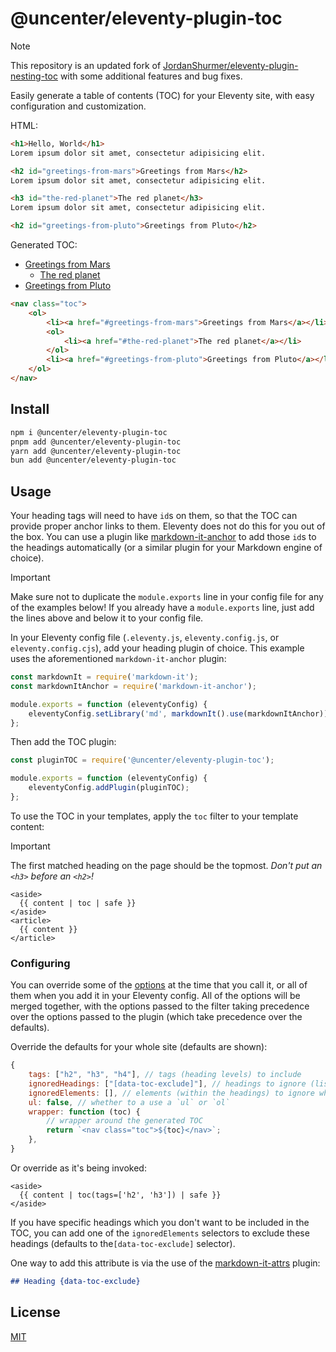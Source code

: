 # @uncenter/eleventy-plugin-toc

> [!NOTE]
> This repository is an updated fork of [JordanShurmer/eleventy-plugin-nesting-toc](https://github.com/JordanShurmer/eleventy-plugin-nesting-toc) with some additional features and bug fixes.

Easily generate a table of contents (TOC) for your Eleventy site, with easy configuration and customization.

HTML:

```html
<h1>Hello, World</h1>
Lorem ipsum dolor sit amet, consectetur adipisicing elit.

<h2 id="greetings-from-mars">Greetings from Mars</h2>
Lorem ipsum dolor sit amet, consectetur adipisicing elit.

<h3 id="the-red-planet">The red planet</h3>
Lorem ipsum dolor sit amet, consectetur adipisicing elit.

<h2 id="greetings-from-pluto">Greetings from Pluto</h2>
```

Generated TOC:

-   [Greetings from Mars](#greetings-from-mars)
    -   [The red planet](#the-red-planet)
-   [Greetings from Pluto](#greetings-from-pluto)

```html
<nav class="toc">
	<ol>
		<li><a href="#greetings-from-mars">Greetings from Mars</a></li>
		<ol>
			<li><a href="#the-red-planet">The red planet</a></li>
		</ol>
		<li><a href="#greetings-from-pluto">Greetings from Pluto</a></li>
	</ol>
</nav>
```

## Install

```sh
npm i @uncenter/eleventy-plugin-toc
pnpm add @uncenter/eleventy-plugin-toc
yarn add @uncenter/eleventy-plugin-toc
bun add @uncenter/eleventy-plugin-toc
```

## Usage

Your heading tags will need to have `id`s on them, so that the TOC can provide proper anchor links to them. Eleventy does not do this for you out of the box. You can use a plugin like [markdown-it-anchor](https://www.npmjs.com/package/markdown-it-anchor) to add those `id`s to the headings automatically (or a similar plugin for your Markdown engine of choice).

> [!IMPORTANT]
> Make sure not to duplicate the `module.exports` line in your config file for any of the examples below! If you already have a `module.exports` line, just add the lines above and below it to your config file.

In your Eleventy config file (`.eleventy.js`, `eleventy.config.js`, or `eleventy.config.cjs`), add your heading plugin of choice. This example uses the aforementioned `markdown-it-anchor` plugin:

```js
const markdownIt = require('markdown-it');
const markdownItAnchor = require('markdown-it-anchor');

module.exports = function (eleventyConfig) {
	eleventyConfig.setLibrary('md', markdownIt().use(markdownItAnchor));
};
```

Then add the TOC plugin:

```js
const pluginTOC = require('@uncenter/eleventy-plugin-toc');

module.exports = function (eleventyConfig) {
	eleventyConfig.addPlugin(pluginTOC);
};
```

To use the TOC in your templates, apply the `toc` filter to your template content:

> [!IMPORTANT]
> The first matched heading on the page should be the topmost. _Don't put an `<h3>` before an `<h2>`!_

```twig
<aside>
  {{ content | toc | safe }}
</aside>
<article>
  {{ content }}
</article>
```

### Configuring

You can override some of the [options](#options) at the time that you call it, or all of them when you add it in your Eleventy config.
All of the options will be merged together, with the options passed to the filter taking precedence over the options passed to the plugin (which take precedence over the defaults).

Override the defaults for your whole site (defaults are shown):

```js
{
    tags: ["h2", "h3", "h4"], // tags (heading levels) to include
    ignoredHeadings: ["[data-toc-exclude]"], // headings to ignore (list of selectors)
    ignoredElements: [], // elements (within the headings) to ignore when generating the TOC (list of selectors)
    ul: false, // whether to a use a `ul` or `ol`
    wrapper: function (toc) {
        // wrapper around the generated TOC
        return `<nav class="toc">${toc}</nav>`;
    },
}
```

Or override as it's being invoked:

```twig
<aside>
  {{ content | toc(tags=['h2', 'h3']) | safe }}
</aside>
```

If you have specific headings which you don't want to be included in the TOC, you can add one of the `ignoredElements` selectors to exclude these headings (defaults to the`[data-toc-exclude]` selector).

One way to add this attribute is via the use of the [markdown-it-attrs](https://www.npmjs.com/package/markdown-it-attrs) plugin:

```md
## Heading {data-toc-exclude}
```

## License

[MIT](LICENSE)
